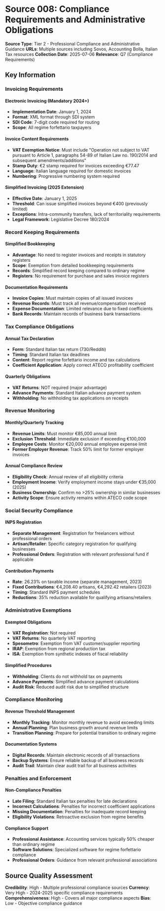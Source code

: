 # Source 008: Compliance Requirements and Administrative Obligations

**Source Type**: Tier 2 - Professional Compliance and Administrative Guidance
**URLs**: Multiple sources including Sovos, Accounting Bolla, Italian Tax resources
**Collection Date**: 2025-07-06
**Relevance**: Q7 (Compliance Requirements)

## Key Information

### Invoicing Requirements

#### Electronic Invoicing (Mandatory 2024+)
- **Implementation Date**: January 1, 2024
- **Format**: XML format through SDI system
- **SDI Code**: 7-digit code required for routing
- **Scope**: All regime forfettario taxpayers

#### Invoice Content Requirements
- **VAT Exemption Notice**: Must include "Operation not subject to VAT pursuant to Article 1, paragraphs 54-89 of Italian Law no. 190/2014 and subsequent amendments/additions"
- **Stamp Duty**: €2 stamp required for invoices exceeding €77.47
- **Language**: Italian language required for domestic invoices
- **Numbering**: Progressive numbering system required

#### Simplified Invoicing (2025 Extension)
- **Effective Date**: January 1, 2025
- **Threshold**: Can issue simplified invoices beyond €400 (previously limited)
- **Exceptions**: Intra-community transfers, lack of territoriality requirements
- **Legal Framework**: Legislative Decree 180/2024

### Record Keeping Requirements

#### Simplified Bookkeeping
- **Advantage**: No need to register invoices and receipts in statutory registers
- **Scope**: Exemption from detailed bookkeeping requirements
- **Records**: Simplified record keeping compared to ordinary regime
- **Registers**: No requirement for purchase and sales invoice registers

#### Documentation Requirements
- **Invoice Copies**: Must maintain copies of all issued invoices
- **Revenue Records**: Must track all revenue/compensation received
- **Expense Documentation**: Limited relevance due to fixed coefficients
- **Bank Records**: Maintain records of business bank transactions

### Tax Compliance Obligations

#### Annual Tax Declaration
- **Form**: Standard Italian tax return (730/Redditi)
- **Timing**: Standard Italian tax deadlines
- **Content**: Report regime forfettario income and tax calculations
- **Coefficient Application**: Apply correct ATECO profitability coefficient

#### Quarterly Obligations
- **VAT Returns**: NOT required (major advantage)
- **Advance Payments**: Standard Italian advance payment system
- **Withholding**: No withholding tax applications on receipts

### Revenue Monitoring

#### Monthly/Quarterly Tracking
- **Revenue Limits**: Must monitor €85,000 annual limit
- **Exclusion Threshold**: Immediate exclusion if exceeding €100,000
- **Employee Costs**: Monitor €20,000 annual employee expense limit
- **Former Employer Revenue**: Track 50% limit for former employer invoices

#### Annual Compliance Review
- **Eligibility Check**: Annual review of all eligibility criteria
- **Employment Income**: Verify employment income stays under €35,000 (2025)
- **Business Ownership**: Confirm no >25% ownership in similar businesses
- **Activity Scope**: Ensure activity remains within ATECO code scope

### Social Security Compliance

#### INPS Registration
- **Separate Management**: Registration for freelancers without professional orders
- **Artisan/Retailer**: Specific category registration for qualifying businesses
- **Professional Orders**: Registration with relevant professional fund if applicable

#### Contribution Payments
- **Rate**: 26.23% on taxable income (separate management, 2023)
- **Fixed Contributions**: €4,208.40 artisans, €4,292.42 retailers (2023)
- **Timing**: Standard INPS payment schedules
- **Reductions**: 35% reduction available for qualifying artisans/retailers

### Administrative Exemptions

#### Exempted Obligations
- **VAT Registration**: Not required
- **VAT Returns**: No quarterly VAT reporting
- **Spesometro**: Exemption from VAT customer/supplier reporting
- **IRAP**: Exemption from regional production tax
- **ISA**: Exemption from synthetic indexes of fiscal reliability

#### Simplified Procedures
- **Withholding**: Clients do not withhold tax on payments
- **Advance Payments**: Simplified advance payment calculations
- **Audit Risk**: Reduced audit risk due to simplified structure

### Compliance Monitoring

#### Revenue Threshold Management
- **Monthly Tracking**: Monitor monthly revenue to avoid exceeding limits
- **Annual Planning**: Plan business growth around revenue limits
- **Transition Planning**: Prepare for potential transition to ordinary regime

#### Documentation Systems
- **Digital Records**: Maintain electronic records of all transactions
- **Backup Systems**: Ensure reliable backup of all business records
- **Audit Trail**: Maintain clear audit trail for all business activities

### Penalties and Enforcement

#### Non-Compliance Penalties
- **Late Filing**: Standard Italian tax penalties for late declarations
- **Incorrect Calculations**: Penalties for incorrect coefficient applications
- **Missing Documentation**: Penalties for inadequate record keeping
- **Eligibility Violations**: Retroactive exclusion from regime benefits

#### Compliance Support
- **Professional Assistance**: Accounting services typically 50% cheaper than ordinary regime
- **Software Solutions**: Specialized software for regime forfettario compliance
- **Professional Orders**: Guidance from relevant professional associations

## Source Quality Assessment
**Credibility**: High - Multiple professional compliance sources
**Currency**: Very High - 2024-2025 specific compliance requirements
**Comprehensiveness**: High - Covers all major compliance aspects
**Bias**: Low - Objective compliance guidance